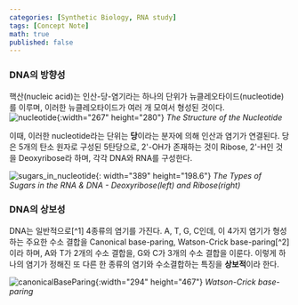 ```yaml
---
categories: [Synthetic Biology, RNA study]
tags: [Concept Note]
math: true
published: false
---
```


### DNA의 방향성
핵산(nucleic acid)는 인산-당-염기라는 하나의 단위가 뉴클레오타이드(nucleotide)를 이루며, 이러한 뉴클레오타이드가 여러 개 모여서 형성된 것이다.  
![nucleotide](../assets/img/contents/nucleotide.png){:width="267" height="280"}
_The Structure of the Nucleotide_

이때, 이러한 nucleotide라는 단위는 **당**이라는 분자에 의해 인산과 염기가 연결된다. 당은 5개의 탄소 원자로 구성된 5탄당으로, 2'-OH가 존재하는 것이 Ribose, 2'-H인 것을 Deoxyribose라 하며, 각각 DNA와 RNA를 구성한다. 

![sugars_in_nucleotide](../assets/img/contents/sugars_in_nucleotides.png){: width="389" height="198.6"}
_The Types of Sugars in the RNA & DNA - Deoxyribose(left) and Ribose(right)_

### DNA의 상보성
DNA는 일반적으로[^1] 4종류의 염기를 가진다. A, T, G, C인데, 이 4가지 염기가 형성하는 주요한 수소 결합을 Canonical base-paring, Watson-Crick base-paring[^2]이라 하며, A와 T가 2개의 수소 결합을, G와 C가 3개의 수소 결합을 이룬다.
이렇게 하나의 염기가 정해진 또 다른 한 종류의 염기와 수소결합하는 특징을 **상보적**이라 한다.


![canonicalBaseParing](../assets/img/contents/canonical_base_paring.png){:width="294" height="467"}
_Watson-Crick base-paring_